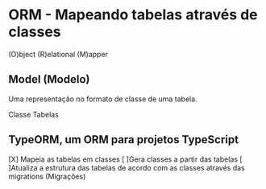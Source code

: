 # ORM - Mapeando tabelas através de classes

(O)bject
(R)elational
(M)apper

## Model (Modelo)

Uma representação no formato de classe de uma tabela.

Classe <Mapeamento> Tabelas

## TypeORM, um ORM para projetos TypeScript

[X] Mapeia as tabelas em classes
[ ]Gera classes a partir das tabelas
[ ]Atualiza a estrutura das tabelas de acordo com as classes através das migrations (Migrações)
